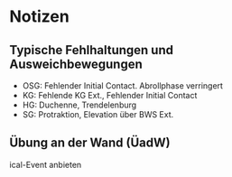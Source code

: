 # Notizen

## Typische Fehlhaltungen und Ausweichbewegungen

* OSG: Fehlender Initial Contact. Abrollphase verringert
* KG: Fehlende KG Ext., Fehlender Initial Contact
* HG: Duchenne, Trendelenburg
* SG: Protraktion, Elevation über BWS Ext.

## Übung an der Wand (ÜadW)

ical-Event anbieten
